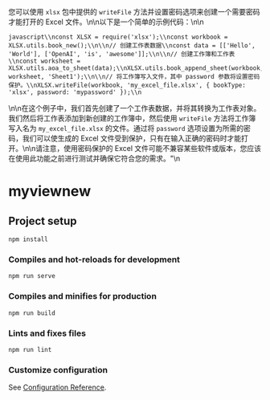 您可以使用 `xlsx` 包中提供的 `writeFile` 方法并设置密码选项来创建一个需要密码才能打开的 Excel 文件。\\n\\n以下是一个简单的示例代码：\\n\\n
```
javascript\\nconst XLSX = require('xlsx');\\nconst workbook = XLSX.utils.book_new();\\n\\n// 创建工作表数据\\nconst data = [['Hello', 'World'], ['OpenAI', 'is', 'awesome']];\\n\\n// 创建工作簿和工作表\\nconst worksheet = XLSX.utils.aoa_to_sheet(data);\\nXLSX.utils.book_append_sheet(workbook, worksheet, 'Sheet1');\\n\\n// 将工作簿写入文件，其中 password 参数将设置密码保护。\\nXLSX.writeFile(workbook, 'my_excel_file.xlsx', { bookType: 'xlsx', password: 'mypassword' });\\n
```
\\n\\n在这个例子中，我们首先创建了一个工作表数据，并将其转换为工作表对象。我们然后将工作表添加到新创建的工作簿中，然后使用 `writeFile` 方法将工作簿写入名为 `my_excel_file.xlsx` 的文件。通过将 `password` 选项设置为所需的密码，我们可以使生成的 Excel 文件受到保护，只有在输入正确的密码时才能打开。\\n\\n请注意，使用密码保护的 Excel 文件可能不兼容某些软件或版本，您应该在使用此功能之前进行测试并确保它符合您的需求。\"\n

# myviewnew

## Project setup
```
npm install
```

### Compiles and hot-reloads for development
```
npm run serve
```

### Compiles and minifies for production
```
npm run build
```

### Lints and fixes files
```
npm run lint
```

### Customize configuration
See [Configuration Reference](https://cli.vuejs.org/config/).
